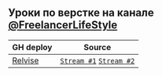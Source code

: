 ## Уроки по верстке на канале [@FreelancerLifeStyle](https://www.youtube.com/@FreelancerLifeStyle)

| GH deploy | Source |
|-----------|--------|
| [Relvise](https://a1exfox.github.io/PageLayout/FreelancerLifeStyle/relvise/) | [`Stream #1`](https://www.youtube.com/watch?v=f-irDQwt1l4) [`Stream #2`](https://www.youtube.com/watch?v=0UUK4VDblXM) |
